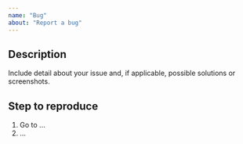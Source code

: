 ```yaml
---
name: "Bug"
about: "Report a bug"
---
```


## Description

Include detail about your issue and, if applicable, possible solutions or screenshots.

## Step to reproduce

1. Go to ...
2. ...
